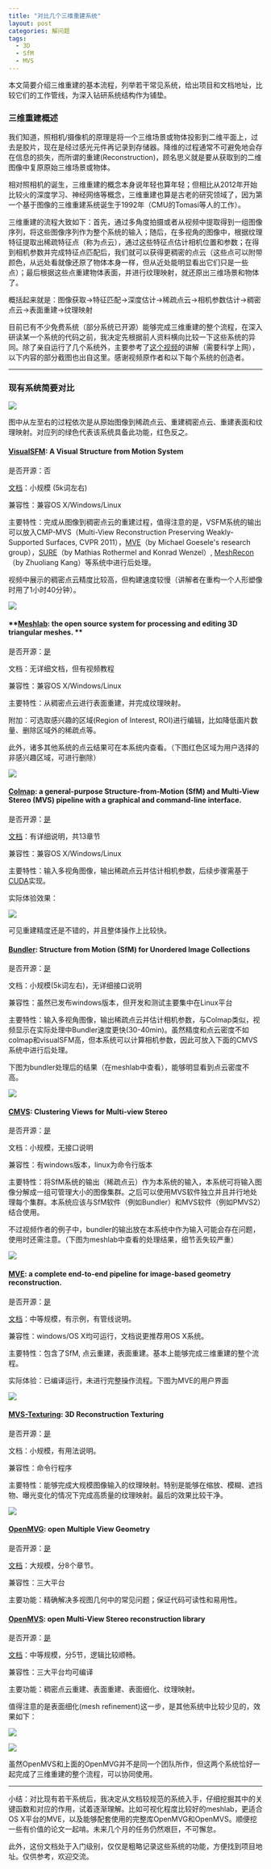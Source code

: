 ```yaml
---
title: "对比几个三维重建系统"
layout: post
categories: 解问题
tags:
  - 3D
  - SfM
  - MVS
---
```




本文简要介绍三维重建的基本流程，列举若干常见系统，给出项目和文档地址，比较它们的工作管线，为深入钻研系统结构作为铺垫。

### 三维重建概述

我们知道，照相机/摄像机的原理是将一个三维场景或物体投影到二维平面上，过去是胶片，现在是经过感光元件再记录到存储器。降维的过程通常不可避免地会存在信息的损失，而所谓的重建(Reconstruction)，顾名思义就是要从获取到的二维图像中复原原始三维场景或物体。

相对照相机的诞生，三维重建的概念本身说年轻也算年轻；但相比从2012年开始比较火的深度学习、神经网络等概念，三维重建也算是古老的研究领域了，因为第一个基于图像的三维重建系统诞生于1992年（CMU的Tomasi等人的工作）。

三维重建的流程大致如下：首先，通过多角度拍摄或者从视频中提取得到一组图像序列，将这些图像序列作为整个系统的输入；随后，在多视角的图像中，根据纹理特征提取出稀疏特征点（称为点云），通过这些特征点估计相机位置和参数；在得到相机参数并完成特征点匹配后，我们就可以获得更稠密的点云（这些点可以附带颜色，从远处看就像还原了物体本身一样，但从近处能明显看出它们只是一些点）；最后根据这些点重建物体表面，并进行纹理映射，就还原出三维场景和物体了。

概括起来就是：图像获取->特征匹配->深度估计->稀疏点云->相机参数估计->稠密点云->表面重建->纹理映射

目前已有不少免费系统（部分系统已开源）能够完成三维重建的整个流程，在深入研读某一个系统的代码之前，我决定先根据前人资料横向比较一下这些系统的异同。除了亲自运行了几个系统外，主要参考了[这个视频](https://www.youtube.com/watch?v=ELHOjC_V-FE)的讲解（需要科学上网），以下内容的部分截图也出自这里。感谢视频原作者和以下每个系统的创造者。

---

### 现有系统简要对比

![](http://ohn6qfqhe.bkt.clouddn.com/SC-1.jpg)

图中从左至右的过程依次是从原始图像到稀疏点云、重建稠密点云、重建表面和纹理映射。对应列的绿色代表该系统具备此功能，红色反之。

#### **[VisualSFM](http://ccwu.me/vsfm/): A Visual Structure from Motion System**

是否开源：否

[文档](http://ccwu.me/vsfm/doc.html)：小规模 (5k词左右)

兼容性：兼容OS X/Windows/Linux

主要特性：完成从图像到稠密点云的重建过程，值得注意的是，VSFM系统的输出可以放入CMP-MVS（Multi-View Reconstruction Preserving Weakly-Supported Surfaces, CVPR 2011），[MVE](https://www.gcc.tu-darmstadt.de/home/proj/mve/index.en.jsp)（by Michael Goesele's research group），[SURE](http://www.ifp.uni-stuttgart.de/publications/software/sure/index.en.html)（by Mathias Rothermel and Konrad Wenzel）, [MeshRecon](http://zhuoliang.me/meshrecon.html)（by Zhuoliang Kang）等系统中进行后处理。

视频中展示的稠密点云精度比较高，但构建速度较慢（讲解者在重构一个人形塑像时用了1小时40分钟）。

![](http://ohn6qfqhe.bkt.clouddn.com/SC-2.png)

#### **[Meshlab](http://www.meshlab.net/): the open source system for processing and editing 3D triangular meshes. **

是否开源：[是](https://github.com/cnr-isti-vclab/meshlab)

文档：无详细文档，但有视频教程

兼容性：兼容OS X/Windows/Linux

主要特性：从稠密点云进行表面重建，并完成纹理映射。

附加：可选取感兴趣的区域(Region of Interest, ROI)进行编辑，比如降低面片数量、删除区域外的稀疏点等。

此外，诸多其他系统的点云结果可在本系统内查看。（下图红色区域为用户选择的非感兴趣区域，可进行删除）

![](http://ohn6qfqhe.bkt.clouddn.com/SC-3.png)

#### **[Colmap](https://colmap.github.io/): a general-purpose Structure-from-Motion (SfM) and Multi-View Stereo (MVS) pipeline with a graphical and command-line interface.**

是否开源：[是](https://github.com/colmap/colmap)

[文档](https://colmap.github.io/)：有详细说明，共13章节

兼容性：兼容OS X/Windows/Linux

主要特性：输入多视角图像，输出稀疏点云并估计相机参数，后续步骤需基于[CUDA](https://en.wikipedia.org/wiki/CUDA)实现。

实际体验效果：

![](http://ohn6qfqhe.bkt.clouddn.com/SC-4.png)

可见重建精度还是不错的，并且整体操作上比较快。

#### **[Bundler](http://www.cs.cornell.edu/~snavely/bundler/): Structure from Motion (SfM) for Unordered Image Collections**

是否开源：[是](https://github.com/snavely/bundler_sfm)

文档：小规模(5k词左右)，无详细接口说明

兼容性：虽然已发布windows版本，但开发和测试主要集中在Linux平台

主要特性：输入多视角图像，输出稀疏点云并估计相机参数，与Colmap类似，视频显示在实际处理中Bundler速度更快(30-40min)。虽然精度和点云密度不如colmap和visualSFM高，但本系统可以计算相机参数，因此可放入下面的CMVS系统中进行后处理。

下图为bundler处理后的结果（在meshlab中查看），能够明显看到点云密度不高。

![](http://ohn6qfqhe.bkt.clouddn.com/SC-5.png)

#### **[CMVS](https://www.di.ens.fr/cmvs/): Clustering Views for Multi-view Stereo**

是否开源：[是](https://github.com/pmoulon/CMVS-PMVS)

文档：小规模，无接口说明

兼容性：有windows版本，linux为命令行版本

主要特性：将SfM系统的输出（稀疏点云）作为本系统的输入，本系统可将输入图像分解成一组可管理大小的图像集群。之后可以使用MVS软件独立并且并行地处理每个集群。本系统应该与SfM软件（例如Bundler）和MVS软件（例如PMVS2）结合使用。

不过视频作者的例子中，bundler的输出放在本系统中作为输入可能会存在问题，使用时还需注意。（下图为meshlab中查看的处理结果，细节丢失较严重）

![](http://ohn6qfqhe.bkt.clouddn.com/SC-6.png)

#### **[MVE](https://www.gcc.tu-darmstadt.de/home/proj/mve/): a complete end-to-end pipeline for image-based geometry reconstruction.**

是否开源：[是](https://github.com/simonfuhrmann/mve)

[文档](https://github.com/simonfuhrmann/mve/wiki/MVE-Users-Guide)：中等规模，有示例，有管线说明。

兼容性：windows/OS X均可运行，文档说更推荐用OS X系统。

主要特性：包含了SfM, 点云重建，表面重建。基本上能够完成三维重建的整个流程。

实际体验：已编译运行，未进行完整操作流程。下图为MVE的用户界面

![](http://ohn6qfqhe.bkt.clouddn.com/SC-7.png)

#### **[MVS-Texturing](https://www.gcc.tu-darmstadt.de/home/proj/texrecon/): 3D Reconstruction Texturing**

是否开源：[是](https://github.com/nmoehrle/mvs-texturing)

文档：小规模，有用法说明。

兼容性：命令行程序

主要特性：能够完成大规模图像输入的纹理映射。特别是能够在缩放、模糊、遮挡物、曝光变化的情况下完成高质量的纹理映射。最后的效果比较干净。

![](http://ohn6qfqhe.bkt.clouddn.com/SC-8.jpg)

#### **[OpenMVG](http://imagine.enpc.fr/~moulonp/openMVG/): open Multiple View Geometry**

是否开源：[是]()

[文档](http://openmvg.readthedocs.io/en/latest/)：大规模，分8个章节。

兼容性：三大平台

主要功能：精确解决多视图几何中的常见问题；保证代码可读性和易用性。

#### **[OpenMVS](http://cdcseacave.github.io/openMVS/): open Multi-View Stereo reconstruction library**

是否开源：[是](https://github.com/cdcseacave/openMVS)

[文档](https://github.com/cdcseacave/openMVS/wiki)：中等规模，分5节，逻辑比较顺畅。

兼容性：三大平台均可编译

主要功能：稠密点云重建、表面重建、表面细化、纹理映射。

值得注意的是表面细化(mesh refinement)这一步，是其他系统中比较少见的，效果如下：

![](http://ohn6qfqhe.bkt.clouddn.com/SC-9.jpg)

![](http://ohn6qfqhe.bkt.clouddn.com/SC-10.jpg)

虽然OpenMVS和上面的OpenMVG并不是同一个团队所作，但这两个系统恰好一起完成了三维重建的整个流程，可以协同使用。

---

小结：对比现有若干系统后，我决定从文档较规范的系统入手，仔细挖掘其中的关键函数和对应的作用，试着逐渐理解。比如可视化程度比较好的meshlab，更适合OS X平台的MVE，以及能够配套使用的完整库OpenMVG和OpenMVS。顺便挖一些有价值的论文一起啃。未来几个月的任务仍然艰巨，不可懈怠。

此外，这份文档处于入门级别，仅仅是粗略记录这些系统的功能，方便找到项目地址。仅供参考，欢迎交流。